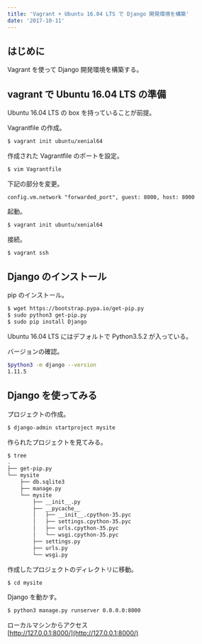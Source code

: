 ```yaml
---
title: 'Vagrant + Ubuntu 16.04 LTS で Django 開発環境を構築'
date: '2017-10-11'
---
```


## はじめに

Vagrant を使って Django 開発環境を構築する。

## vagrant で Ubuntu 16.04 LTS の準備

Ubuntu 16.04 LTS の box を持っていることが前提。

Vagrantfile の作成。

```bash
$ vagrant init ubuntu/xenial64
```

作成された Vagrantfile のポートを設定。

```bash
$ vim Vagrantfile
```

下記の部分を変更。

```vagrantfile
config.vm.network "forwarded_port", guest: 8000, host: 8000
```

起動。

```bash
$ vagrant init ubuntu/xenial64
```

接続。

```bash
$ vagrant ssh
```

## Django のインストール

pip のインストール。

```bash
$ wget https://bootstrap.pypa.io/get-pip.py
$ sudo python3 get-pip.py
$ sudo pip install Django
```

Ubuntu 16.04 LTS にはデフォルトで Python3.5.2 が入っている。

バージョンの確認。

```bash
$python3 -m django --version
1.11.5
```

## Django を使ってみる

プロジェクトの作成。

```bash
$ django-admin startproject mysite
```

作られたプロジェクトを見てみる。

```bash
$ tree
.
├── get-pip.py
└── mysite
    ├── db.sqlite3
    ├── manage.py
    └── mysite
        ├── __init__.py
        ├── __pycache__
        │   ├── __init__.cpython-35.pyc
        │   ├── settings.cpython-35.pyc
        │   ├── urls.cpython-35.pyc
        │   └── wsgi.cpython-35.pyc
        ├── settings.py
        ├── urls.py
        └── wsgi.py
```

作成したプロジェクトのディレクトリに移動。

```bash
$ cd mysite
```

Django を動かす。

```bash
$ python3 manage.py runserver 0.0.0.0:8000
```

ローカルマシンからアクセス<br>
[http://127.0.0.1:8000/](http://127.0.0.1:8000/)
